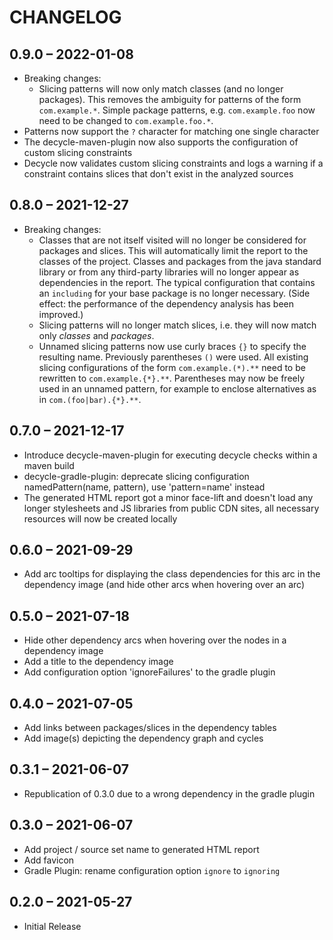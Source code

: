 # CHANGELOG

## 0.9.0 – 2022-01-08
   - Breaking changes:
     - Slicing patterns will now only match classes (and no longer packages).
       This removes the ambiguity for patterns of the form `com.example.*`.
       Simple package patterns, e.g. `com.example.foo` now need to be changed to `com.example.foo.*`.
   - Patterns now support the `?` character for matching one single character
   - The decycle-maven-plugin now also supports the configuration of custom slicing constraints
   - Decycle now validates custom slicing constraints and logs a warning if a constraint contains slices that don't
     exist in the analyzed sources

## 0.8.0 – 2021-12-27
   - Breaking changes: 
     - Classes that are not itself visited will no longer be considered for packages and slices.
       This will automatically limit the report to the classes of the project. Classes and packages from the java
       standard library or from any third-party libraries will no longer appear as dependencies in the report.
       The typical configuration that contains an `including` for your base package is no longer necessary.
       (Side effect: the performance of the dependency analysis has been improved.) 
     - Slicing patterns will no longer match slices, i.e. they will now match only *classes* and *packages*.
     - Unnamed slicing patterns now use curly braces `{}` to specify the resulting name.
       Previously parentheses `()` were used. All existing slicing configurations of the form
       `com.example.(*).**` need to be rewritten to `com.example.{*}.**`. Parentheses may now be freely used in
       an unnamed pattern, for example to enclose alternatives as in `com.(foo|bar).{*}.**`.

## 0.7.0 – 2021-12-17
   - Introduce decycle-maven-plugin for executing decycle checks within a maven build
   - decycle-gradle-plugin: deprecate slicing configuration namedPattern(name, pattern),
     use 'pattern=name' instead
   - The generated HTML report got a minor face-lift and doesn't load any longer stylesheets and JS libraries from 
     public CDN sites, all necessary resources will now be created locally

## 0.6.0 – 2021-09-29
   - Add arc tooltips for displaying the class dependencies for this arc in the dependency image
     (and hide other arcs when hovering over an arc)

## 0.5.0 – 2021-07-18
   - Hide other dependency arcs when hovering over the nodes in a dependency image
   - Add a title to the dependency image  
   - Add configuration option 'ignoreFailures' to the gradle plugin

## 0.4.0 – 2021-07-05
   - Add links between packages/slices in the dependency tables
   - Add image(s) depicting the dependency graph and cycles

## 0.3.1 – 2021-06-07
   - Republication of 0.3.0 due to a wrong dependency in the gradle plugin 

## 0.3.0 – 2021-06-07
   - Add project / source set name to generated HTML report
   - Add favicon
   - Gradle Plugin: rename configuration option `ignore` to `ignoring` 

## 0.2.0 – 2021-05-27
 - Initial Release
